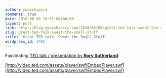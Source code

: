 ```yaml
---
author: yoavshapira
comments: true
date: 2010-08-08 18:53:00+00:00
layout: post
link: http://blog.yoavshapira.com/2010/08/08/great-ted-talk-sweat-the-small-stuff/
slug: great-ted-talk-sweat-the-small-stuff
title: 'Great TED talk: Sweat the Small Stuff'
wordpress_id: 1481
---
```


Fascinating [TED talk / presentation by **Rory Sutherland**](http://www.ted.com/talks/rory_sutherland_sweat_the_small_stuff.html):  
  
[http://video.ted.com/assets/player/swf/EmbedPlayer.swf](http://video.ted.com/assets/player/swf/EmbedPlayer.swf)
